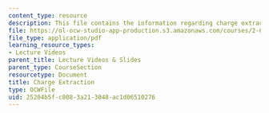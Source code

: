 ```yaml
---
content_type: resource
description: This file contains the information regarding charge extraction.
file: https://ol-ocw-studio-app-production.s3.amazonaws.com/courses/2-627-fundamentals-of-photovoltaics-fall-2013/25204b5fc8083a213048ac1d06510276_MIT2_627F13_lec09.pdf
file_type: application/pdf
learning_resource_types:
- Lecture Videos
parent_title: Lecture Videos & Slides
parent_type: CourseSection
resourcetype: Document
title: Charge Extraction
type: OCWFile
uid: 25204b5f-c808-3a21-3048-ac1d06510276
---
```

